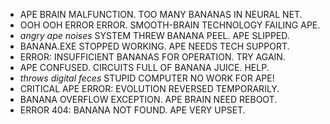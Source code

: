 - APE BRAIN MALFUNCTION. TOO MANY BANANAS IN NEURAL NET.
- OOH OOH ERROR ERROR. SMOOTH-BRAIN TECHNOLOGY FAILING APE.
- *angry ape noises* SYSTEM THREW BANANA PEEL. APE SLIPPED.
- BANANA.EXE STOPPED WORKING. APE NEEDS TECH SUPPORT.
- ERROR: INSUFFICIENT BANANAS FOR OPERATION. TRY AGAIN.
- APE CONFUSED. CIRCUITS FULL OF BANANA JUICE. HELP.
- *throws digital feces* STUPID COMPUTER NO WORK FOR APE!
- CRITICAL APE ERROR: EVOLUTION REVERSED TEMPORARILY.
- BANANA OVERFLOW EXCEPTION. APE BRAIN NEED REBOOT.
- ERROR 404: BANANA NOT FOUND. APE VERY UPSET.